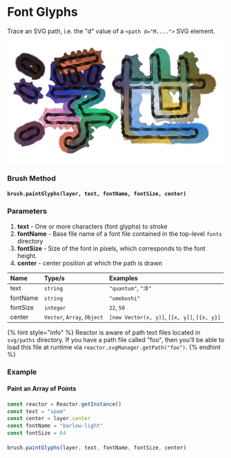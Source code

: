 # Font Glyphs

Trace an SVG path, i.e. the "d" value of a `<path d="M....">` SVG element.

![](../../.gitbook/assets/screenshot-from-2020-09-11-14-12-13.png)

### Brush Method <a id="overview"></a>

**`brush.paintGlyphs(layer, text, fontName, fontSize, center)`**

### ‌Parameters‌

1. **text** - One or more characters \(font glyphs\) to stroke
2. **fontName** - Base file name of a font file contained in the top-level `fonts` directory
3. **fontSize** - Size of the font in pixels, which corresponds to the font height.
4. **center** - center position at which the path is drawn

| Name | Type/s | Examples |
| :--- | :--- | :--- |
| text | `string` | `"quantum"`, `"浮"`  |
| fontName | `string` | `"umeboshi"` |
| fontSize | `integer` | `22`, `50` |
| center | `Vector`, `Array`, `Object` | `[new Vector(x, y)]`, `[[x, y]]`, `[{x, y}]` |

{% hint style="info" %}
Reactor is aware of path text files located in `svg/paths` directory. If you have a path file called "foo", then you'll be able to load this file at runtime via `reactor.svgManager.getPath("foo")`.
{% endhint %}

### Example

#### Paint an Array of Points

```javascript
const reactor = Reactor.getInstance()
const text = "spam"
const center = layer.center
const fontName = "barlow-light"
const fontSize = 64

brush.paintGlyphs(layer, text, fontName, fontSize, center)
```

